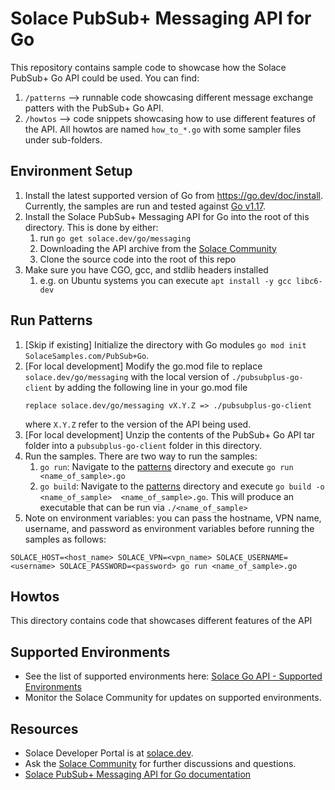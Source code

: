# Solace PubSub+ Messaging API for Go

This repository contains sample code to showcase how the Solace PubSub+ Go API could be used. You can find:

1. `/patterns` --> runnable code showcasing different message exchange patters with the PubSub+ Go API.
1. `/howtos` --> code snippets showcasing how to use different features of the API. All howtos are named `how_to_*.go` with some sampler files under sub-folders.

## Environment Setup

1. Install the latest supported version of Go from https://go.dev/doc/install. Currently, the samples are run and tested against [Go v1.17](https://go.dev/dl/).
1. Install the Solace PubSub+ Messaging API for Go into the root of this directory. This is done by either:
   1. run `go get solace.dev/go/messaging`
   1. Downloading the API archive from the [Solace Community](https://solace.community/group/4-solace-early-access-golang-api)
   1. Clone the source code into the root of this repo
1. Make sure you have CGO, gcc, and stdlib headers installed
   1. e.g. on Ubuntu systems you can execute `apt install -y gcc libc6-dev`

## Run Patterns

1. [Skip if existing] Initialize the directory with Go modules `go mod init SolaceSamples.com/PubSub+Go`.
1. [For local development] Modify the go.mod file to replace `solace.dev/go/messaging` with the local version of `./pubsubplus-go-client` by adding the following line in your go.mod file
   ```
   replace solace.dev/go/messaging vX.Y.Z => ./pubsubplus-go-client
   ```
   where `X.Y.Z` refer to the version of the API being used.
1. [For local development] Unzip the contents of the PubSub+ Go API tar folder into a `pubsubplus-go-client` folder in this directory.
1. Run the samples. There are two way to run the samples:
   1. `go run`: Navigate to the [patterns](./patterns) directory and execute `go run <name_of_sample>.go`
   1. `go build`: Navigate to the [patterns](./patterns) directory and execute `go build -o <name_of_sample>  <name_of_sample>.go`. This will produce an executable that can be run via `./<name_of_sample>`
1. Note on environment variables: you can pass the hostname, VPN name, username, and password as environment variables before running the samples as follows:

```
SOLACE_HOST=<host_name> SOLACE_VPN=<vpn_name> SOLACE_USERNAME=<username> SOLACE_PASSWORD=<password> go run <name_of_sample>.go
```

## Howtos

This directory contains code that showcases different features of the API

## Supported Environments

- See the list of supported environments here: [Solace Go API - Supported Environments](https://docs.solace.com/API/API-Developer-Guide-Go/Go-API-supported-Environments.htm)
- Monitor the Solace Community for updates on supported environments. 

## Resources

- Solace Developer Portal is at [solace.dev](https://solace.dev).
- Ask the [Solace Community](https://solace.community) for further discussions and questions.
- [Solace PubSub+ Messaging API for Go documentation](https://docs.solace.com/API-Developer-Online-Ref-Documentation/go/)
